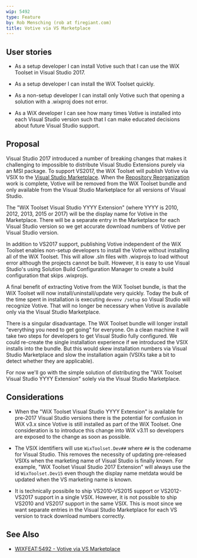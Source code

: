 ```yaml
---
wip: 5492
type: Feature
by: Rob Mensching (rob at firegiant.com)
title: Votive via VS Marketplace
---
```


## User stories

* As a setup developer I can install Votive such that I can use the WiX
Toolset in Visual Studio 2017.

* As a setup developer I can install the WiX Toolset quickly.

* As a non-setup developer I can install only Votive such that opening a
solution with a .wixproj does not error.

* As a WiX developer I can see how many times Votive is installed into each
Visual Studio version such that I can make educated decisions about future
Visual Studio support.


## Proposal

Visual Studio 2017 introduced a number of breaking changes that makes it
challenging to impossible to distribute Visual Studio Extensions purely via an MSI
package. To support VS2017, the WiX Toolset will publish Votive via VSIX to
the [Visual Studio Marketplace][vsm]. When the [Repository Reorganization][repos]
work is complete, Votive will be removed from the WiX Toolset bundle and
only available from the Visual Studio Marketplace for all versions of Visual Studio.

The "WiX Toolset Visual Studio YYYY Extension" (where YYYY is 2010, 2012, 2013,
2015 or 2017) will be the display name for Votive in the Marketplace. There will be
a separate entry in the Marketplace for each Visual Studio version so we get
accurate download numbers of Votive per Visual Studio version.

In addition to VS2017 support, publishing Votive independent of the WiX Toolset
enables non-setup developers to install the Votive without installing all of
the WiX Toolset. This will allow .sln files with .wixprojs to load without error
although the projects cannot be built. However, it is easy to use Visual Studio's
using Solution Build Configuration Manager to create a build configuration that
skips .wixprojs.

A final benefit of extracting Votive from the WiX Toolset bundle, is that the WiX
Toolset will now install/uninstall/update very quickly. Today the bulk of the
time spent in installation is executing `devenv /setup` so Visual Studio will
recognize Votive. That will no longer be necessary when Votive is available
only via the Visual Studio Marketplace.

There is a singular disadvantage. The WiX Toolset bundle will longer install
"everything you need to get going" for everyone. On a clean machine it will
take two steps for developers to get Visual Studio fully configured. We could
re-create the single installation experience if we introduced the VSIX installs
into the bundle. But this would skew installation numbers via Visual Studio
Marketplace and slow the installation again (VSIXs take a bit to detect whether
they are applicable).

For now we'll go with the simple solution of distributing the "WiX Toolset Visual
Studio YYYY Extension" solely via the Visual Studio Marketplace.


## Considerations

* When the "WiX Toolset Visual Studio YYYY Extension" is available for pre-2017
Visual Studio versions there is the potential for confusion in WiX v3.x since
Votive is still installed as part of the WiX Toolset. One consideration is to
introduce this change into WiX v3.11 so developers are exposed to the change
as soon as possible.

* The VSIX identifiers will use `WixToolset.Dev##` where `##` is the codename
for Visual Studio. This removes the necessity of updating pre-released VSIXs
when the marketing name of Visual Studio is finally known. For example,
"WiX Toolset Visual Studio 2017 Extension" will always use the id
`WixToolset.Dev15` even though the display name metdata would be updated
when the VS marketing name is known.

* It is technically possibile to ship VS2010-VS2015 support or VS2012-VS2017
support in a single VSIX. However, it is not possible to ship VS2010 and
VS2017 support in the same VSIX. This is moot since we want separate entries
in the Visual Studio Marketplace for each VS version to track download
numbers correctly.


## See Also

* [WIXFEAT:5492 - Votive via VS Marketplace][5492]

[5492]: https://github.com/wixtoolset/issues/issues/5492
[repos]: ../5489-repository-reorganization/
[vsm]: https://marketplace.visualstudio.com/
